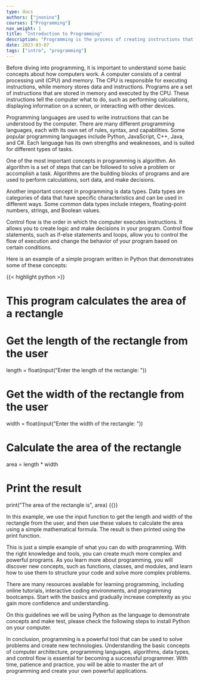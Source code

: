 ```yaml
---
type: docs
authors: ["jnonino"]
courses: ["Programming"]
nav_weight: 1
title: "Introduction to Programming"
description: "Programming is the process of creating instructions that a computer can understand and execute. It is the backbone of modern technology and is used in a wide range of fields, from finance and healthcare to gaming and entertainment. Whether you are building a website, an app, or a complex piece of software, programming is at the core of it all."
date: 2023-03-07
tags: ["intro", "programming"]
---
```


Before diving into programming, it is important to understand some basic concepts about how computers work. A computer consists of a central processing unit (CPU) and memory. The CPU is responsible for executing instructions, while memory stores data and instructions. Programs are a set of instructions that are stored in memory and executed by the CPU. These instructions tell the computer what to do, such as performing calculations, displaying information on a screen, or interacting with other devices.

Programming languages are used to write instructions that can be understood by the computer. There are many different programming languages, each with its own set of rules, syntax, and capabilities. Some popular programming languages include Python, JavaScript, C++, Java, and C#. Each language has its own strengths and weaknesses, and is suited for different types of tasks.

One of the most important concepts in programming is algorithm. An algorithm is a set of steps that can be followed to solve a problem or accomplish a task. Algorithms are the building blocks of programs and are used to perform calculations, sort data, and make decisions.

Another important concept in programming is data types. Data types are categories of data that have specific characteristics and can be used in different ways. Some common data types include integers, floating-point numbers, strings, and Boolean values.

Control flow is the order in which the computer executes instructions. It allows you to create logic and make decisions in your program. Control flow statements, such as if-else statements and loops, allow you to control the flow of execution and change the behavior of your program based on certain conditions.

Here is an example of a simple program written in Python that demonstrates some of these concepts:

{{< highlight python >}}
# This program calculates the area of a rectangle

# Get the length of the rectangle from the user
length = float(input("Enter the length of the rectangle: "))

# Get the width of the rectangle from the user
width = float(input("Enter the width of the rectangle: "))

# Calculate the area of the rectangle
area = length * width

# Print the result
print("The area of the rectangle is", area)
{{</highlight >}}

In this example, we use the input function to get the length and width of the rectangle from the user, and then use these values to calculate the area using a simple mathematical formula. The result is then printed using the print function.

This is just a simple example of what you can do with programming. With the right knowledge and tools, you can create much more complex and powerful programs. As you learn more about programming, you will discover new concepts, such as functions, classes, and modules, and learn how to use them to structure your code and solve more complex problems.

There are many resources available for learning programming, including online tutorials, interactive coding environments, and programming bootcamps. Start with the basics and gradually increase complexity as you gain more confidence and understanding.

On this guidelines we will be using Python as the language to demonstrate concepts and make test, please check the following steps to install Python on your computer.

In conclusion, programming is a powerful tool that can be used to solve problems and create new technologies. Understanding the basic concepts of computer architecture, programming languages, algorithms, data types, and control flow is essential for becoming a successful programmer. With time, patience and practice, you will be able to master the art of programming and create your own powerful applications.
